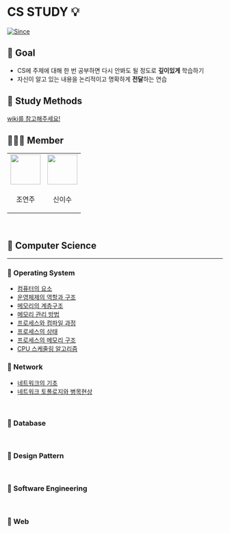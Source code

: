 # CS STUDY 💡

[![Since](https://img.shields.io/badge/since-2023.04.24-D1B6E1.svg?&edge_flat=false)](https://github.com/zzang-sogumm/cs-study)

## 🔭 Goal

- CS에 주제에 대해 한 번 공부하면 다시 안봐도 될 정도로 **깊이있게** 학습하기
- 자신이 알고 있는 내용을 논리적이고 명확하게 **전달**하는 연습

## 🍪 Study Methods

[wiki를 참고해주세요!](https://github.com/zzang-sogumm/cs-study/wiki)

## 🧑🏻‍💻 Member

<table>
<tbody>
    <tr>
        <td>
            <a href="https://github.com/yeonju0110">
                <img src="https://github.com/yeonju0110.png" width="70px" />
            </a>
        </td>
        <td>
            <a href="https://github.com/isu-nice">
                <img src="https://github.com/isu-nice.png" width="70px" />
            </a>
        </td>
    </tr>
    <tr>
        <td><p align="center">조연주</p></td>
        <td><p align="center">신이수</p></td>
    </tr>
</tbody>
</table>

<br />

## 📑 Computer Science

---

### 📌 Operating System
- [컴퓨터의 요소](OS%2F%EC%BB%B4%ED%93%A8%ED%84%B0%EC%9D%98_%EC%9A%94%EC%86%8C.md)
- [운영체제의 역할과 구조](OS%2F%EC%9A%B4%EC%98%81%EC%B2%B4%EC%A0%9C%EC%9D%98_%EC%97%AD%ED%95%A0%EA%B3%BC_%EA%B5%AC%EC%A1%B0.md)
- [메모리의 계층구조](OS%2F%EB%A9%94%EB%AA%A8%EB%A6%AC%EC%9D%98_%EA%B3%84%EC%B8%B5%EA%B5%AC%EC%A1%B0.md)
- [메모리 관리 방법](OS%2F%EB%A9%94%EB%AA%A8%EB%A6%AC_%EA%B4%80%EB%A6%AC_%EB%B0%A9%EB%B2%95.md)
- [프로세스와 컴파일 과정](/OS/%ED%94%84%EB%A1%9C%EC%84%B8%EC%8A%A4%EC%99%80%20%EC%BB%B4%ED%8C%8C%EC%9D%BC%20%EA%B3%BC%EC%A0%95.md)
- [프로세스의 상태](/OS/%ED%94%84%EB%A1%9C%EC%84%B8%EC%8A%A4%EC%9D%98%20%EC%83%81%ED%83%9C.md)
- [프로세스의 메모리 구조](/OS/%ED%94%84%EB%A1%9C%EC%84%B8%EC%8A%A4%EC%9D%98%20%EB%A9%94%EB%AA%A8%EB%A6%AC%20%EA%B5%AC%EC%A1%B0.md)
- [CPU 스케줄링 알고리즘](OS%2FCPU%EC%8A%A4%EC%BC%80%EC%A4%84%EB%A7%81_%EC%95%8C%EA%B3%A0%EB%A6%AC%EC%A6%98.md)

### 📌 Network
- [네트워크의 기초](Network%2F%EB%84%A4%ED%8A%B8%EC%9B%8C%ED%81%AC%EC%9D%98_%EA%B8%B0%EC%B4%88.md)
- [네트워크 토폴로지와 병목현상](Network%2F%EB%84%A4%ED%8A%B8%EC%9B%8C%ED%81%AC_%ED%86%A0%ED%8F%B4%EB%A1%9C%EC%A7%80%EC%99%80_%EB%B3%91%EB%AA%A9%ED%98%84%EC%83%81.md)

<br />

### 📌 Database

<br />

### 📌 Design Pattern

<br />

### 📌 Software Engineering

<br />

### 📌 Web
